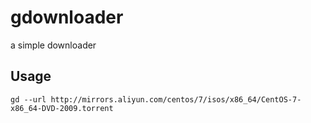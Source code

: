 # gdownloader
a simple downloader

## Usage 

```shell
gd --url http://mirrors.aliyun.com/centos/7/isos/x86_64/CentOS-7-x86_64-DVD-2009.torrent
```

